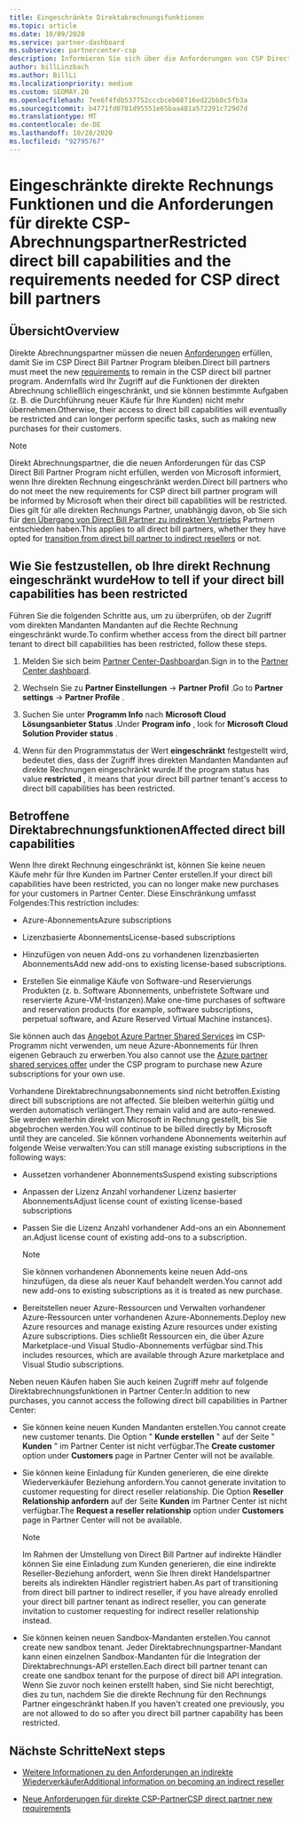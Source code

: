 ```yaml
---
title: Eingeschränkte Direktabrechnungsfunktionen
ms.topic: article
ms.date: 10/09/2020
ms.service: partner-dashboard
ms.subservice: partnercenter-csp
description: Informieren Sie sich über die Anforderungen von CSP Direct Bill Partner und darüber, was Sie tun müssen, um zu verhindern, dass Finden Sie heraus, ob ihre Funktionen eingeschränkt wurden.
author: billLinzbach
ms.author: BillLi
ms.localizationpriority: medium
ms.custom: SEOMAY.20
ms.openlocfilehash: 7ee6f4fdb537752cccbceb68716ed22bb8c5fb3a
ms.sourcegitcommit: b4771fd0781d95551e65baa481a572291c729d7d
ms.translationtype: MT
ms.contentlocale: de-DE
ms.lasthandoff: 10/28/2020
ms.locfileid: "92795767"
---
```

# <a name="restricted-direct-bill-capabilities-and-the-requirements-needed-for-csp-direct-bill-partners"></a><span data-ttu-id="ff78e-104">Eingeschränkte direkte Rechnungs Funktionen und die Anforderungen für direkte CSP-Abrechnungspartner</span><span class="sxs-lookup"><span data-stu-id="ff78e-104">Restricted direct bill capabilities and the requirements needed for CSP direct bill partners</span></span>  

## <a name="overview"></a><span data-ttu-id="ff78e-105">Übersicht</span><span class="sxs-lookup"><span data-stu-id="ff78e-105">Overview</span></span>

<span data-ttu-id="ff78e-106">Direkte Abrechnungspartner müssen die neuen [Anforderungen](direct-partner-new-requirements.md) erfüllen, damit Sie im CSP Direct Bill Partner Program bleiben.</span><span class="sxs-lookup"><span data-stu-id="ff78e-106">Direct bill partners must meet the new [requirements](direct-partner-new-requirements.md) to remain in the CSP direct bill partner program.</span></span> <span data-ttu-id="ff78e-107">Andernfalls wird Ihr Zugriff auf die Funktionen der direkten Abrechnung schließlich eingeschränkt, und sie können bestimmte Aufgaben (z. B. die Durchführung neuer Käufe für Ihre Kunden) nicht mehr übernehmen.</span><span class="sxs-lookup"><span data-stu-id="ff78e-107">Otherwise, their access to direct bill capabilities will eventually be restricted and can longer perform specific tasks, such as making new purchases for their customers.</span></span>

> [!Note]
> <span data-ttu-id="ff78e-108">Direkt Abrechnungspartner, die die neuen Anforderungen für das CSP Direct Bill Partner Program nicht erfüllen, werden von Microsoft informiert, wenn Ihre direkten Rechnung eingeschränkt werden.</span><span class="sxs-lookup"><span data-stu-id="ff78e-108">Direct bill partners who do not meet the new requirements for CSP direct bill partner program will be informed by Microsoft when their direct bill capabilities will be restricted.</span></span> <span data-ttu-id="ff78e-109">Dies gilt für alle direkten Rechnungs Partner, unabhängig davon, ob Sie sich für [den Übergang von Direct Bill Partner zu indirekten Vertriebs](transition-direct-to-indirect.md) Partnern entschieden haben.</span><span class="sxs-lookup"><span data-stu-id="ff78e-109">This applies to all direct bill partners, whether they have opted for [transition from direct bill partner to indirect resellers](transition-direct-to-indirect.md) or not.</span></span>  

## <a name="how-to-tell-if-your-direct-bill-capabilities-has-been-restricted"></a><span data-ttu-id="ff78e-110">Wie Sie festzustellen, ob Ihre direkt Rechnung eingeschränkt wurde</span><span class="sxs-lookup"><span data-stu-id="ff78e-110">How to tell if your direct bill capabilities has been restricted</span></span>

<span data-ttu-id="ff78e-111">Führen Sie die folgenden Schritte aus, um zu überprüfen, ob der Zugriff vom direkten Mandanten Mandanten auf die Rechte Rechnung eingeschränkt wurde.</span><span class="sxs-lookup"><span data-stu-id="ff78e-111">To confirm whether access from the direct bill partner tenant to direct bill capabilities has been restricted, follow these steps.</span></span>

1. <span data-ttu-id="ff78e-112">Melden Sie sich beim [Partner Center-Dashboard](https://partner.microsoft.com/dashboard)an.</span><span class="sxs-lookup"><span data-stu-id="ff78e-112">Sign in to the [Partner Center dashboard](https://partner.microsoft.com/dashboard).</span></span>

2. <span data-ttu-id="ff78e-113">Wechseln Sie zu **Partner Einstellungen**  ->  **Partner Profil** .</span><span class="sxs-lookup"><span data-stu-id="ff78e-113">Go to **Partner settings** -> **Partner Profile** .</span></span>

3. <span data-ttu-id="ff78e-114">Suchen Sie unter **Programm Info** nach **Microsoft Cloud Lösungsanbieter Status** .</span><span class="sxs-lookup"><span data-stu-id="ff78e-114">Under **Program info** , look for **Microsoft Cloud Solution Provider status** .</span></span>

4. <span data-ttu-id="ff78e-115">Wenn für den Programmstatus der Wert **eingeschränkt** festgestellt wird, bedeutet dies, dass der Zugriff ihres direkten Mandanten Mandanten auf direkte Rechnungen eingeschränkt wurde.</span><span class="sxs-lookup"><span data-stu-id="ff78e-115">If the program status has value **restricted** , it means that your direct bill partner tenant's access to direct bill capabilities has been restricted.</span></span>

## <a name="affected-direct-bill-capabilities"></a><span data-ttu-id="ff78e-116">Betroffene Direktabrechnungsfunktionen</span><span class="sxs-lookup"><span data-stu-id="ff78e-116">Affected direct bill capabilities</span></span>

<span data-ttu-id="ff78e-117">Wenn Ihre direkt Rechnung eingeschränkt ist, können Sie keine neuen Käufe mehr für Ihre Kunden im Partner Center erstellen.</span><span class="sxs-lookup"><span data-stu-id="ff78e-117">If your direct bill capabilities have been restricted, you can no longer make new purchases for your customers in Partner Center.</span></span> <span data-ttu-id="ff78e-118">Diese Einschränkung umfasst Folgendes:</span><span class="sxs-lookup"><span data-stu-id="ff78e-118">This restriction includes:</span></span>

- <span data-ttu-id="ff78e-119">Azure-Abonnements</span><span class="sxs-lookup"><span data-stu-id="ff78e-119">Azure subscriptions</span></span>

- <span data-ttu-id="ff78e-120">Lizenzbasierte Abonnements</span><span class="sxs-lookup"><span data-stu-id="ff78e-120">License-based subscriptions</span></span>

- <span data-ttu-id="ff78e-121">Hinzufügen von neuen Add-ons zu vorhandenen lizenzbasierten Abonnements</span><span class="sxs-lookup"><span data-stu-id="ff78e-121">Add new add-ons to existing license-based subscriptions.</span></span>

- <span data-ttu-id="ff78e-122">Erstellen Sie einmalige Käufe von Software-und Reservierungs Produkten (z. b. Software Abonnements, unbefristete Software und reservierte Azure-VM-Instanzen).</span><span class="sxs-lookup"><span data-stu-id="ff78e-122">Make one-time purchases of software and reservation products (for example, software subscriptions, perpetual software, and Azure Reserved Virtual Machine instances).</span></span>

<span data-ttu-id="ff78e-123">Sie können auch das [Angebot Azure Partner Shared Services](shared-services.md) im CSP-Programm nicht verwenden, um neue Azure-Abonnements für Ihren eigenen Gebrauch zu erwerben.</span><span class="sxs-lookup"><span data-stu-id="ff78e-123">You also cannot use the [Azure partner shared services offer](shared-services.md) under the CSP program to purchase new Azure subscriptions for your own use.</span></span>

<span data-ttu-id="ff78e-124">Vorhandene Direktabrechnungsabonnements sind nicht betroffen.</span><span class="sxs-lookup"><span data-stu-id="ff78e-124">Existing direct bill subscriptions are not affected.</span></span> <span data-ttu-id="ff78e-125">Sie bleiben weiterhin gültig und werden automatisch verlängert.</span><span class="sxs-lookup"><span data-stu-id="ff78e-125">They remain valid and are auto-renewed.</span></span> <span data-ttu-id="ff78e-126">Sie werden weiterhin direkt von Microsoft in Rechnung gestellt, bis Sie abgebrochen werden.</span><span class="sxs-lookup"><span data-stu-id="ff78e-126">You will continue to be billed directly by Microsoft until they are canceled.</span></span> <span data-ttu-id="ff78e-127">Sie können vorhandene Abonnements weiterhin auf folgende Weise verwalten:</span><span class="sxs-lookup"><span data-stu-id="ff78e-127">You can still manage existing subscriptions in the following ways:</span></span>

- <span data-ttu-id="ff78e-128">Aussetzen vorhandener Abonnements</span><span class="sxs-lookup"><span data-stu-id="ff78e-128">Suspend existing subscriptions</span></span>

- <span data-ttu-id="ff78e-129">Anpassen der Lizenz Anzahl vorhandener Lizenz basierter Abonnements</span><span class="sxs-lookup"><span data-stu-id="ff78e-129">Adjust license count of existing license-based subscriptions</span></span>

- <span data-ttu-id="ff78e-130">Passen Sie die Lizenz Anzahl vorhandener Add-ons an ein Abonnement an.</span><span class="sxs-lookup"><span data-stu-id="ff78e-130">Adjust license count of existing add-ons to a subscription.</span></span> 
 
    >[!Note] 
    ><span data-ttu-id="ff78e-131">Sie können vorhandenen Abonnements keine neuen Add-ons hinzufügen, da diese als neuer Kauf behandelt werden.</span><span class="sxs-lookup"><span data-stu-id="ff78e-131">You cannot add new add-ons to existing subscriptions as it is treated as new purchase.</span></span>

- <span data-ttu-id="ff78e-132">Bereitstellen neuer Azure-Ressourcen und Verwalten vorhandener Azure-Ressourcen unter vorhandenen Azure-Abonnements.</span><span class="sxs-lookup"><span data-stu-id="ff78e-132">Deploy new Azure resources and manage existing Azure resources under existing Azure subscriptions.</span></span> <span data-ttu-id="ff78e-133">Dies schließt Ressourcen ein, die über Azure Marketplace-und Visual Studio-Abonnements verfügbar sind.</span><span class="sxs-lookup"><span data-stu-id="ff78e-133">This includes resources, which are available through Azure marketplace and Visual Studio subscriptions.</span></span>

<span data-ttu-id="ff78e-134">Neben neuen Käufen haben Sie auch keinen Zugriff mehr auf folgende Direktabrechnungsfunktionen in Partner Center:</span><span class="sxs-lookup"><span data-stu-id="ff78e-134">In addition to new purchases, you cannot access the following direct bill capabilities in Partner Center:</span></span>

- <span data-ttu-id="ff78e-135">Sie können keine neuen Kunden Mandanten erstellen.</span><span class="sxs-lookup"><span data-stu-id="ff78e-135">You cannot create new customer tenants.</span></span> <span data-ttu-id="ff78e-136">Die Option " **Kunde erstellen** " auf der Seite " **Kunden** " im Partner Center ist nicht verfügbar.</span><span class="sxs-lookup"><span data-stu-id="ff78e-136">The **Create customer** option under **Customers** page in Partner Center will not be available.</span></span>

- <span data-ttu-id="ff78e-137">Sie können keine Einladung für Kunden generieren, die eine direkte Wiederverkäufer Beziehung anfordern.</span><span class="sxs-lookup"><span data-stu-id="ff78e-137">You cannot generate invitation to customer requesting for direct reseller relationship.</span></span> <span data-ttu-id="ff78e-138">Die Option **Reseller Relationship anfordern** auf der Seite **Kunden** im Partner Center ist nicht verfügbar.</span><span class="sxs-lookup"><span data-stu-id="ff78e-138">The **Request a reseller relationship** option under **Customers** page in Partner Center will not be available.</span></span>

    >[!NOTE]
    ><span data-ttu-id="ff78e-139">Im Rahmen der Umstellung von Direct Bill Partner auf indirekte Händler können Sie eine Einladung zum Kunden generieren, die eine indirekte Reseller-Beziehung anfordert, wenn Sie Ihren direkt Handelspartner bereits als indirekten Händler registriert haben.</span><span class="sxs-lookup"><span data-stu-id="ff78e-139">As part of transitioning from direct bill partner to indirect reseller, if you have already enrolled your direct bill partner tenant as indirect reseller, you can generate invitation to customer requesting for indirect reseller relationship instead.</span></span>

- <span data-ttu-id="ff78e-140">Sie können keinen neuen Sandbox-Mandanten erstellen.</span><span class="sxs-lookup"><span data-stu-id="ff78e-140">You cannot create new sandbox tenant.</span></span> <span data-ttu-id="ff78e-141">Jeder Direktabrechnungspartner-Mandant kann einen einzelnen Sandbox-Mandanten für die Integration der Direktabrechnungs-API erstellen.</span><span class="sxs-lookup"><span data-stu-id="ff78e-141">Each direct bill partner tenant can create one sandbox tenant for the purpose of direct bill API integration.</span></span> <span data-ttu-id="ff78e-142">Wenn Sie zuvor noch keinen erstellt haben, sind Sie nicht berechtigt, dies zu tun, nachdem Sie die direkte Rechnung für den Rechnungs Partner eingeschränkt haben.</span><span class="sxs-lookup"><span data-stu-id="ff78e-142">If you haven't created one previously, you are not allowed to do so after you direct bill partner capability has been restricted.</span></span>  

## <a name="next-steps"></a><span data-ttu-id="ff78e-143">Nächste Schritte</span><span class="sxs-lookup"><span data-stu-id="ff78e-143">Next steps</span></span>

- [<span data-ttu-id="ff78e-144">Weitere Informationen zu den Anforderungen an indirekte Wiederverkäufer</span><span class="sxs-lookup"><span data-stu-id="ff78e-144">Additional information on becoming an indirect reseller</span></span>](https://assetsprod.microsoft.com/csp-directbill-to-indirect-transition.pdf)

- [<span data-ttu-id="ff78e-145">Neue Anforderungen für direkte CSP-Partner</span><span class="sxs-lookup"><span data-stu-id="ff78e-145">CSP direct partner new requirements</span></span>](direct-partner-new-requirements.md)